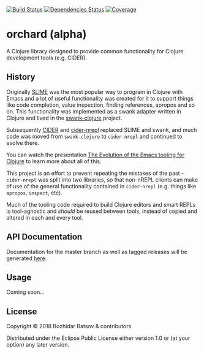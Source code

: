 [![Build Status](https://travis-ci.org/clojure-emacs/orchard.png?branch=master)](https://travis-ci.org/clojure-emacs/orchard)
[![Dependencies Status](https://versions.deps.co/clojure-emacs/orchard/status.svg)](https://versions.deps.co/clojure-emacs/orchard)
[![Coverage](https://codecov.io/gh/clojure-emacs/orchard/branch/master/graph/badge.svg)](https://codecov.io/gh/clojure-emacs/orchard/)


# orchard (alpha)

A Clojure library designed to provide common functionality for Clojure development tools (e.g. CIDER).

## History

Originally [SLIME](https://github.com/slime/slime) was the most
popular way to program in Clojure with Emacs and a lot of useful
functionality was created for it to support things like code
completion, value inspection, finding references, apropos and so
on. This functionality was implemented as a swank adapter written in
Clojure and lived in the
[swank-clojure](https://github.com/technomancy/swank-clojure) project.

Subsequently [CIDER](https://github.com/clojure-emacs/cider) and
[cider-nrepl](https://github.com/clojure-emacs/cider-nrepl) replaced
SLIME and swank, and much code was moved from `swank-clojure` to
`cider-nrepl` and continued to evolve there.

You can watch the presentation [The Evolution of the Emacs tooling for
  Clojure](https://www.youtube.com/watch?v=4X-1fJm25Ww&list=PLZdCLR02grLoc322bYirANEso3mmzvCiI&index=6)
  to learn more about all of this.

This project is an effort to prevent repeating the mistakes of the
past - `cider-nrepl` was split into two libraries, so that non-nREPL
clients can make of use of the general functionality contained in
`cider-nrepl` (e.g. things like `apropos`, `inspect`, etc).

Much of the tooling code required to build Clojure editors and smart REPLs
is tool-agnostic and *should* be reused between tools, instead of copied
and altered in each and every tool.

## API Documentation

Documentation for the master branch as well as tagged releases will be generated [here](http://clojure-emacs.github.io/orchard/index.html).

## Usage

Coming soon...

## License

Copyright © 2018 Bozhidar Batsov & contributors

Distributed under the Eclipse Public License either version 1.0 or (at
your option) any later version.
